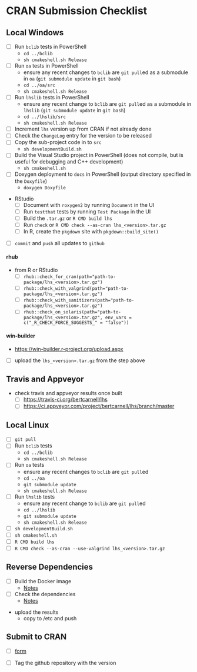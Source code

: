 # CRAN Submission Checklist

## Local Windows

- [ ] Run `bclib` tests in PowerShell
  - `cd ../bclib`
  - `sh cmakeshell.sh Release`
- [ ] Run `oa` tests in PowerShell
  - ensure any recent changes to `bclib` are `git pull`ed as a submodule in `oa` (`git submodule update` in `git bash`)
  - `cd ../oa/src`
  - `sh cmakeshell.sh Release`
- [ ] Run `lhslib` tests in PowerShell
  - ensure any recent change to `bclib` are `git pull`ed as a submodule in `lhslib` (`git submodule update` in `git bash`)
  - `cd ../lhslib/src`
  - `sh cmakeshell.sh Release`
- [ ] Increment `lhs` version up from CRAN if not already done
- [ ] Check the `ChangeLog` entry for the version to be released
- [ ] Copy the sub-project code in to `src`
  - `sh developmentBuild.sh`
- [ ] Build the Visual Studio project in PowerShell (does not compile, but is useful for debugging and C++ development)
  - `sh cmakeshell.sh`
- [ ] Doxygen deployment to `docs` in PowerShell (output directory specified in the `Doxyfile`)
  - `doxygen Doxyfile`
- RStudio
  - [ ] Document with `roxygen2` by running `Document` in the UI
  - [ ] Run `testthat` tests by running `Test Package` in the UI
  - [ ] Build the `.tar.gz` or `R CMD build lhs`
  - [ ] Run `check` or `R CMD check --as-cran lhs_<version>.tar.gz`
  - [ ] In R, create the `pkgdown` site with `pkgdown::build_site()`
- [ ] `commit` and `push` all updates to `github`

#### rhub

- from R or RStudio
  - [ ] `rhub::check_for_cran(path="path-to-package/lhs_<version>.tar.gz")`
  - [ ] `rhub::check_with_valgrind(path="path-to-package/lhs_<version>.tar.gz")`
  - [ ] `rhub::check_with_sanitizers(path="path-to-package/lhs_<version>.tar.gz")`
  - [ ] `rhub::check_on_solaris(path="path-to-package/lhs_<version>.tar.gz", env_vars = c("_R_CHECK_FORCE_SUGGESTS_" = "false"))`

#### win-builder

- https://win-builder.r-project.org/upload.aspx
- [ ] upload the `lhs_<version>.tar.gz` from the step above

## Travis and Appveyor

- check travis and appveyor results once built
  - [ ] https://travis-ci.org/bertcarnell/lhs
  - [ ] https://ci.appveyor.com/project/bertcarnell/lhs/branch/master

## Local Linux

- [ ] `git pull`
- [ ] Run `bclib` tests
  - `cd ../bclib`
  - `sh cmakeshell.sh Release`
- [ ] Run `oa` tests
  - ensure any recent changes to `bclib` are `git pull`ed
  - `cd ../oa`
  - `git submodule update`
  - `sh cmakeshell.sh Release`
- [ ] Run `lhslib` tests
  - ensure any recent change to `bclib` are `git pull`ed
  - `cd ../lhslib`
  - `git submodule update`
  - `sh cmakeshell.sh Release`
- [ ] `sh developmentBuild.sh`
- [ ] `sh cmakeshell.sh`
- [ ] `R CMD build lhs`
- [ ] `R CMD check --as-cran --use-valgrind lhs_<version>.tar.gz`

## Reverse Dependencies

- [ ] Build the Docker image
  - [Notes](notes.md)
- [ ] Check the dependencies
  - [Notes](notes.md)
- upload the results
  - copy to /etc and push 

## Submit to CRAN

- [ ] [form](https://cran.r-project.org/submit.html)
- [ ] Tag the github repository with the version

